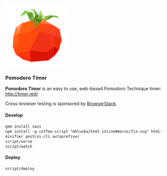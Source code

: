 ![tomato](source/tomato.png)

### Pomodoro Timer

**Pomodoro Timer** is an easy to use, web-based Pomodoro Technique timer: http://timer.red/

Cross-browser testing is sponsored by [BrowserStack](https://www.browserstack.com).

#### Develop

```
gem install sass
npm install -g coffee-script "mhluska/html-inline#maros/fix-svg" html-minifier postcss-cli autoprefixer
script/serve
script/watch
```

#### Deploy

```
script/deploy
```
